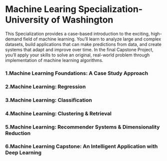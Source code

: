 # Machine Learing Specialization-University of Washington
This Specialization provides a case-based introduction to the exciting, high-demand field of machine learning. You’ll learn to analyze large and complex datasets, build applications that can make predictions from data, and create systems that adapt and improve over time. In the final Capstone Project, you’ll apply your skills to solve an original, real-world problem through implementation of machine learning algorithms.
### 1.Machine Learning Foundations: A Case Study Approach
### 2.Machine Learning: Regression
### 3.Machine Learning: Classification
### 4.Machine Learning: Clustering & Retrieval
### 5.Machine Learning: Recommender Systems & Dimensionality Reduction
### 6.Machine Learning Capstone: An Intelligent Application with Deep Learning
